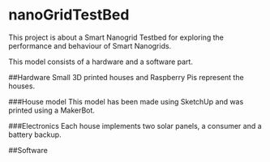 # nanoGridTestBed

This project is about a Smart Nanogrid Testbed for exploring the performance and behaviour of Smart Nanogrids. 


This model consists of a hardware and a software part. 


##Hardware
Small 3D printed houses and Raspberry Pis represent the houses. 

###House model
This model has been made using SketchUp and was printed using a MakerBot.

###Electronics
Each house implements two solar panels, a consumer and a battery backup.


##Software
